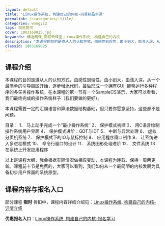 ```yaml
---
layout: default
title: 'Linux操作系统, 构建自己的内核-网易精品单课'
permalink: /:categories/:title/
categories: wangyi2
tags: 网易提供
cover: 1003169025.jpg
keywords: 精选网课,网易云课堂,Linux操作系统, 构建自己的内核
description: "本课程的目的是遵从人的认知方式，由感性到理性，由小到大，由浅入深，从一个最简单的引导扇区开始，逐步增添代码，最后形成一个拥有GUI,能够运行多种程序的多任务操作系统，在本课程的第一节有一个S"
classid: 1003169025
---
```


## 课程介绍

本课程的目的是遵从人的认知方式，由感性到理性，由小到大，由浅入深，从一个最简单的引导扇区开始，逐步增添代码，最后形成一个拥有GUI, 能够运行多种程序的多任务操作系统，在本课程的第一节有一个SampleOS演示，大家可以看看，我们最终完成的操作系统样子（我们要做的更好）。

本课程需要一定的汇编语言和算法数据结构基础，但只要你愿意坚持，这些都不是问题。

目录：
1．	马上动手完成一个“最小操作系统”
2．	保护模式初探
3．	用C语言绘制操作系统用户界面
4．	保护模式进阶：GDT与IDT
5．	中断与异常处理
6．	虚拟分页机系统
7．	保护模式下的IO与鼠标控制
8．	应用程序窗口制作
9．	让系统进入多进程模式
10．	命令行窗口的设计
11．	系统图形处理进阶
12．	文件系统
13．	在系统上开发应用程序

以上是课程大纲，我会根据实际情况做相应变动，本课程为连载，保持一周两更新。课程前十节是免费的，大家可以看到，我们如何从一个最简陋的内核发展为具备初步用户界面的系统原型。

## 课程内容与报名入口

部分课程 **限时** 折扣中，课程内容详细介绍见：[Linux操作系统, 构建自己的内核-详情介绍](https://study.163.com/course/introduction/1003169025.htm?share=1&shareId=1025206652&utm_campaign=share&utm_medium=iphoneShare&utm_source=&utm_u=1025206652)

**优惠报名入口**：[Linux操作系统, 构建自己的内核-报名学习](https://study.163.com/course/introduction/1003169025.htm?share=1&shareId=1025206652&utm_campaign=share&utm_medium=iphoneShare&utm_source=&utm_u=1025206652)

